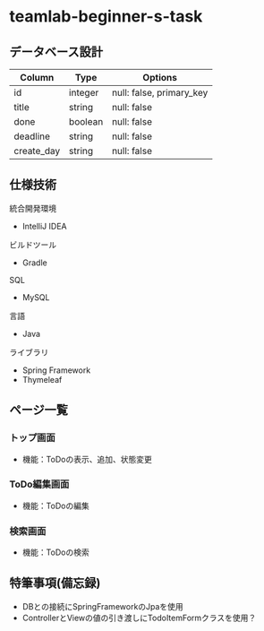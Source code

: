 # teamlab-beginner-s-task

## データベース設計

|Column|Type|Options|
|------|----|-------|
|id|integer|null: false, primary_key|
|title|string|null: false|
|done|boolean|null: false|
|deadline|string|null: false|
|create_day|string|null: false|

## 仕様技術
統合開発環境
- IntelliJ IDEA

ビルドツール
- Gradle

SQL
- MySQL

言語
- Java

ライブラリ
- Spring Framework
- Thymeleaf

## ページ一覧
### トップ画面
- 機能：ToDoの表示、追加、状態変更
### ToDo編集画面
- 機能：ToDoの編集
### 検索画面
- 機能：ToDoの検索

## 特筆事項(備忘録)
- DBとの接続にSpringFrameworkのJpaを使用
- ControllerとViewの値の引き渡しにTodoItemFormクラスを使用？
